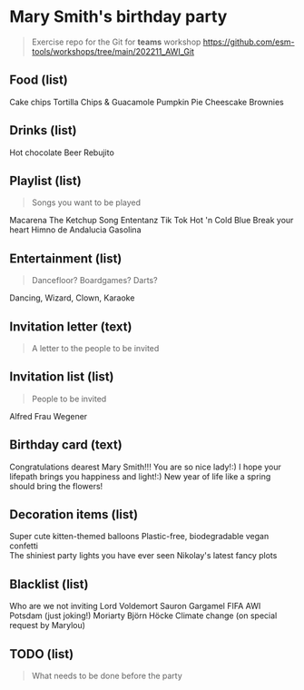 # Mary Smith's birthday party
> Exercise repo for the Git for **teams** workshop https://github.com/esm-tools/workshops/tree/main/202211_AWI_Git

## Food (list)
Cake
chips
Tortilla Chips & Guacamole 
Pumpkin Pie Cheescake
Brownies

## Drinks (list)
Hot chocolate
Beer
Rebujito

## Playlist (list)
> Songs you want to be played

Macarena
The Ketchup Song
Ententanz
Tik Tok
Hot 'n Cold
Blue
Break your heart
Himno de Andalucia
Gasolina

## Entertainment (list)
> Dancefloor? Boardgames? Darts?

Dancing, Wizard, Clown, Karaoke

## Invitation letter (text)
> A letter to the people to be invited


## Invitation list (list)
> People to be invited

Alfred
Frau Wegener


## Birthday card (text)
Congratulations dearest Mary Smith!!!
You are so nice lady!:) I hope your lifepath brings you happiness and light!:) 
New year of life like a spring should bring the flowers!


## Decoration items (list)
Super cute kitten-themed balloons
Plastic-free, biodegradable vegan confetti  
The shiniest party lights you have ever seen
Nikolay's latest fancy plots 

## Blacklist (list)

Who are we not inviting
Lord Voldemort
Sauron
Gargamel
FIFA
AWI Potsdam (just joking!)
Moriarty
Björn Höcke
Climate change (on special request by Marylou)

## TODO (list)
> What needs to be done before the party



